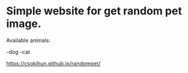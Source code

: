 # Simple website for get random pet image.

Available animals:

-dog
-cat

https://csokihun.github.io/randompet/